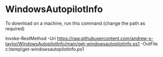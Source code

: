 # WindowsAutopilotInfo
 
To download on a machine, run this command (change the path as required)


Invoke-RestMethod -Uri https://raw.githubusercontent.com/andrew-s-taylor/WindowsAutopilotInfo/main/get-windowsautopilotinfo.ps1 -OutFile c:\temp\get-windowsautopilotinfo.ps1
